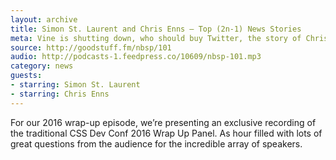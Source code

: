 ```yaml
---
layout: archive
title: Simon St. Laurent and Chris Enns — Top (2n-1) News Stories
meta: Vine is shutting down, who should buy Twitter, the story of Christopher dancing as Chewbacca, the cons of a MacBook Pro, CSS Devconf recap, Stranger Things and binging on Netflix, and walking away from The Walking Dead.
source: http://goodstuff.fm/nbsp/101
audio: http://podcasts-1.feedpress.co/10609/nbsp-101.mp3
category: news
guests:
- starring: Simon St. Laurent
- starring: Chris Enns
---
```


For our 2016 wrap-up episode, we’re presenting an exclusive recording of the traditional CSS Dev Conf 2016 Wrap Up Panel. As hour filled with lots of great questions from the audience for the incredible array of speakers.
